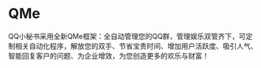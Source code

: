 # QMe
QQ小秘书采用全新QMe框架：全自动管理您的QQ群，管理娱乐双管齐下，可定制相关自动化程序，解放您的双手、节省宝贵时间、增加用户活跃度、吸引人气、智能回复客户的问题、为企业增效，为您创造更多的欢乐与财富！

